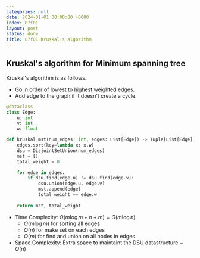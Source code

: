 ```yaml
---
categories: null
date: 2024-01-01 00:00:00 +0000
index: 07f01
layout: post
status: done
title: 07f01 Kruskal's algorithm
---
```


## Kruskal's algorithm for Minimum spanning tree

Kruskal's algorithm is as follows. 
- Go in order of lowest to highest weighted edges.
- Add edge to the graph if it doesn't create a cycle. 

```python
@dataclass
class Edge:
    u: int
    v: int
    w: float

def kruskal_mst(num_edges: int, edges: List[Edge]) -> Tuple[List[Edge], float]:
    edges.sort(key=lambda x: x.w)
    dsu = DisjointSetUnion(num_edges)
    mst = []
    total_weight = 0

    for edge in edges:
        if dsu.find(edge.u) != dsu.find(edge.v):
            dsu.union(edge.u, edge.v) 
            mst.append(edge)
            total_weight += edge.w
            
    return mst, total_weight
```

- Time Complexity: $O(m \log m + n + m) = O(m \log n)$ 
    - $O(m \log m)$ for sorting all edges
    - $O(n)$ for make set  on each edges
    - $O(m)$ for find and union on all nodes in edges
- Space Complexity: Extra space to maintaint the DSU datastructure ~ $O(n)$ 